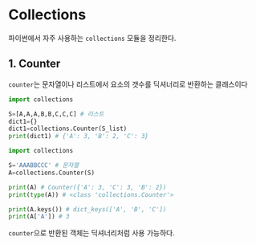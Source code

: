 # Collections



파이썬에서 자주 사용하는 `collections` 모듈을 정리한다.



## 1. Counter



`counter`는 문자열이나 리스트에서 요소의 갯수를 딕셔너리로 반환하는 클래스이다



```python
import collections

S=[A,A,A,B,B,C,C,C] # 리스트
dict1={}
dict1=collections.Counter(S_list)
print(dict1) # {'A': 3, 'B': 2, 'C': 3} 
```

```python
import collections

S='AAABBCCC' # 문자열
A=collections.Counter(S)

print(A) # Counter({'A': 3, 'C': 3, 'B': 2})
print(type(A)) # <class 'collections.Counter'>

print(A.keys()) # dict_keys(['A', 'B', 'C'])
print(A['A']) # 3
```



`counter`으로 반환된 객체는 딕셔너리처럼 사용 가능하다.